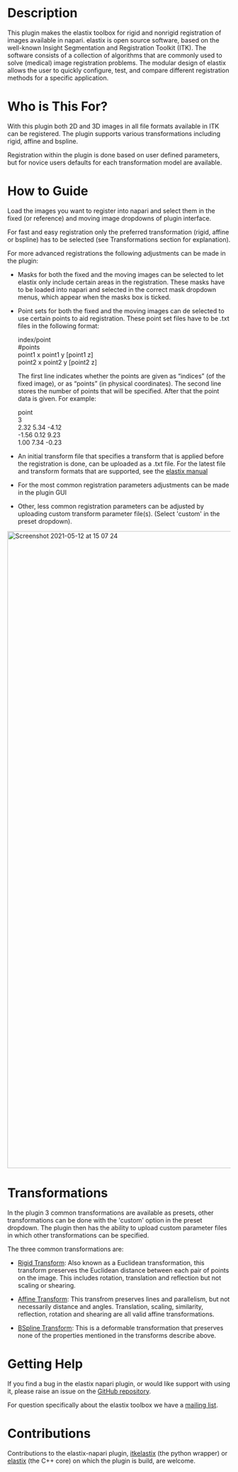 # Description

This plugin makes the elastix toolbox for rigid and nonrigid registration of images available in napari.
elastix is open source software, based on the well-known Insight Segmentation and Registration Toolkit (ITK). The software consists of a collection of algorithms that are commonly used to solve (medical) image registration problems. The modular design of elastix allows the user to quickly configure, test, and compare different registration methods for a specific application.

# Who is This For?

With this plugin both 2D and 3D images in all file formats available in ITK can be registered.
The plugin supports various transformations including rigid, affine and bspline.

Registration within the plugin is done based on user defined parameters, but for novice users
defaults for each transformation model are available.

# How to Guide

Load the images you want to register into napari and select them in the fixed (or reference) and moving image dropdowns of plugin interface.

For fast and easy registration only the preferred transformation (rigid, affine or bspline) has to be selected (see Transformations section for explanation).

For more advanced registrations the following adjustments can be made in the plugin:

- Masks for both the fixed and the moving images can be selected to let elastix only include certain areas in the registration. These masks have to be loaded into napari and selected in the correct mask dropdown menus, which appear when the masks box is ticked.
- Point sets for both the fixed and the moving images can de selected to use certain points to aid registration. These point set files have to be .txt files in the following format:

  index/point\
  #points\
  point1 x point1 y [point1 z]\
  point2 x point2 y [point2 z]

  The first line indicates whether the points are given as “indices” (of the fixed image), or as “points” (in
  physical coordinates). The second line stores the number of points that will be specified. After that the
  point data is given. For example:

  point\
  3\
  2.32 5.34 -4.12\
  -1.56 0.12 9.23\
  1.00 7.34 -0.23

- An initial transform file that specifies a transform that is applied before the registration is done, can be uploaded as a .txt file. For the latest file and transform formats that are supported, see the [elastix manual](https://elastix.lumc.nl/doxygen/index.html)

- For the most common registration parameters adjustments can be made in the plugin GUI

- Other, less common registration parameters can be adjusted by uploading custom transform parameter file(s). (Select 'custom' in the preset dropdown).


<img width="1438" alt="Screenshot 2021-05-12 at 15 07 24" src="https://user-images.githubusercontent.com/33719474/117980045-d6009b00-b333-11eb-9976-f64d34f4f7cc.png">

# Transformations

In the plugin 3 common transformations are available as presets, other transformations can be done with the 'custom' option in the preset dropdown. The plugin then has the ability to upload custom parameter files in which other transformations can be specified.

The three common transformations are:

- [Rigid Transform](https://en.wikipedia.org/wiki/Rigid_transformation):
Also known as a Euclidean transformation, this transform preserves the Euclidean
distance between each pair of points on the image. This includes rotation,
translation and reflection but not scaling or shearing.


- [Affine Transform](https://en.wikipedia.org/wiki/Affine_transformation):
This transfrom preserves
lines and parallelism, but not necessarily distance and angles. Translation,
scaling, similarity, reflection, rotation and shearing are all valid
affine transformations.

- [BSpline Transform](https://en.wikipedia.org/wiki/B-spline):
This is a deformable transformation that preserves none of the properties mentioned in the transforms describe above.

# Getting Help
If you find a bug in the elastix napari plugin, or would like support with using it, please raise an
issue on the [GitHub repository](https://github.com/SuperElastix/elastix-napari).

For question specifically about the elastix toolbox we have a [mailing list](https://groups.google.com/forum/#!forum/elastix-imageregistration).

# Contributions
Contributions to the elastix-napari plugin, [itkelastix](https://github.com/InsightSoftwareConsortium/ITKElastix) (the python wrapper) or [elastix](https://github.com/SuperElastix/elastix) (the C++ core) on which the plugin is build, are welcome.
